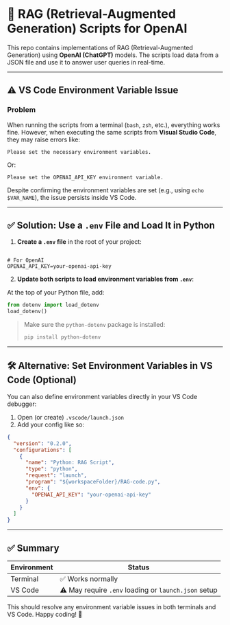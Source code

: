 # 🧠 RAG (Retrieval-Augmented Generation) Scripts for OpenAI

This repo contains implementations of RAG (Retrieval-Augmented Generation) using **OpenAI (ChatGPT)** models. The scripts load data from a JSON file and use it to answer user queries in real-time.

---

## ⚠️ VS Code Environment Variable Issue

### Problem

When running the scripts from a terminal (`bash`, `zsh`, etc.), everything works fine. However, when executing the same scripts from **Visual Studio Code**, they may raise errors like:

```text
Please set the necessary environment variables.
```

Or:

```text
Please set the OPENAI_API_KEY environment variable.
```

Despite confirming the environment variables are set (e.g., using `echo $VAR_NAME`), the issue persists inside VS Code.

---

## ✅ Solution: Use a `.env` File and Load It in Python

1. **Create a `.env` file** in the root of your project:

```dotenv

# For OpenAI
OPENAI_API_KEY=your-openai-api-key
```

2. **Update both scripts to load environment variables from `.env`**:

At the top of your Python file, add:

```python
from dotenv import load_dotenv
load_dotenv()
```

> Make sure the `python-dotenv` package is installed:
> ```bash
> pip install python-dotenv
> ```

---

## 🛠 Alternative: Set Environment Variables in VS Code (Optional)

You can also define environment variables directly in your VS Code debugger:

1. Open (or create) `.vscode/launch.json`
2. Add your config like so:

```json
{
  "version": "0.2.0",
  "configurations": [
    {
      "name": "Python: RAG Script",
      "type": "python",
      "request": "launch",
      "program": "${workspaceFolder}/RAG-code.py",
      "env": {
        "OPENAI_API_KEY": "your-openai-api-key"
      }
    }
  ]
}
```

---

## ✅ Summary

| Environment | Status |
|-------------|--------|
| Terminal    | ✅ Works normally |
| VS Code     | ⚠️ May require `.env` loading or `launch.json` setup |

This should resolve any environment variable issues in both terminals and VS Code. Happy coding! 🚀
